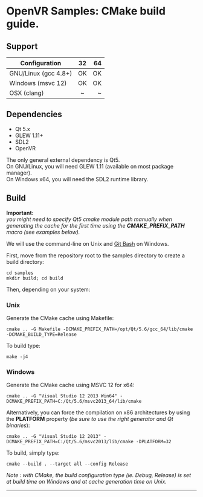# OpenVR Samples: CMake build guide.

## Support

|      Configuration      |    32     |    64     |
| ----------------------- |:---------:|----------:|
| GNU/Linux   (gcc 4.8+)  |   OK      |    OK     |
| Windows     (msvc 12)   |   OK      |    OK     |
| OSX         (clang)     |   ~       |    ~      |


## Dependencies

* Qt 5.x
* GLEW 1.11+
* SDL2
* OpenVR

The only general external dependency is Qt5.<br/>
On GNU/Linux, you will need GLEW 1.11 (available on most package manager).<br/>
On Windows x64, you will need the SDL2 runtime library.

## Build

**Important:**<br/>
*you might need to specify Qt5 cmake module path manually when generating the cache for the first time using the __CMAKE_PREFIX_PATH__ macro (see examples below).*

We will use the command-line on Unix and [Git Bash](https://git-for-windows.github.io/) on Windows.

First, move from the repository root to the samples directory to create a build directory:
```
cd samples
mkdir build; cd build
```

Then, depending on your system:

### Unix

Generate the CMake cache using Makefile:
```
cmake .. -G Makefile -DCMAKE_PREFIX_PATH=/opt/Qt/5.6/gcc_64/lib/cmake -DCMAKE_BUILD_TYPE=Release
```

To build type:
```
make -j4
```


### Windows

Generate the CMake cache using MSVC 12 for x64:
```
cmake .. -G "Visual Studio 12 2013 Win64" -DCMAKE_PREFIX_PATH=C:/Qt/5.6/msvc2013_64/lib/cmake
```

Alternatively, you can force the compilation on x86 architectures by using the **PLATFORM** property (*be sure to use the right generator and Qt binaries*):
```
cmake .. -G "Visual Studio 12 2013" -DCMAKE_PREFIX_PATH=C:/Qt/5.6/msvc2013/lib/cmake -DPLATFORM=32
```

To build, simply type:
```
cmake --build . --target all --config Release
```

*Note : with CMake, the build configuration type (ie. Debug, Release) is set at build time on Windows and at cache generation time on Unix.*

---
